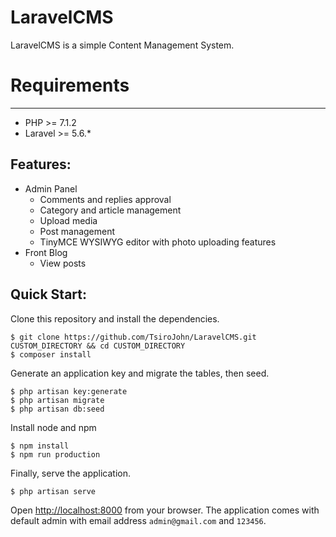 # LaravelCMS

LaravelCMS is a simple Content Management System.

# Requirements
------------
 - PHP >= 7.1.2
 - Laravel >= 5.6.*

## Features:
* Admin Panel
    * Comments and replies approval
	* Category and article management
    * Upload media
	* Post management
	* TinyMCE WYSIWYG editor with photo uploading features
* Front Blog
    * View posts

## Quick Start:

Clone this repository and install the dependencies.

    $ git clone https://github.com/TsiroJohn/LaravelCMS.git CUSTOM_DIRECTORY && cd CUSTOM_DIRECTORY
    $ composer install
    
Generate an application key and migrate the tables, then seed.

    $ php artisan key:generate
    $ php artisan migrate
    $ php artisan db:seed

Install node and npm 
    
    $ npm install
    $ npm run production

Finally, serve the application.

    $ php artisan serve

Open [http://localhost:8000](http://localhost:8000) from your browser. 
The application comes with default admin with email address `admin@gmail.com` and `123456`.